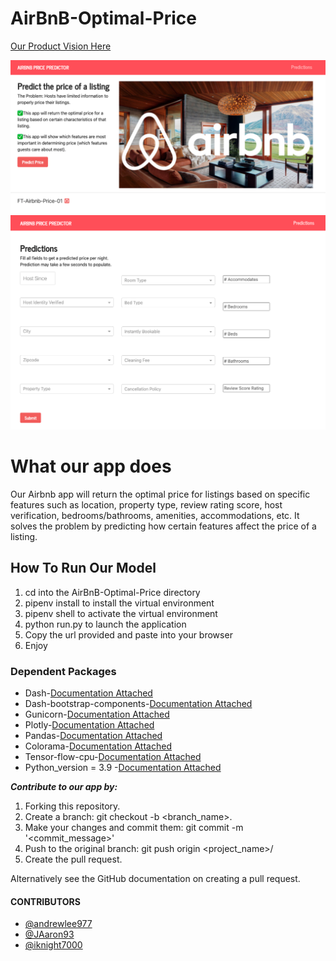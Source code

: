 # AirBnB-Optimal-Price

[Our Product Vision Here](https://docs.google.com/document/d/1OvequO0kK5dJZIkCUqQgHysbUKwPrAQn2oCjlpLD7AE/edit?usp=sharing)

![Home Screen](/assets/app_screenshot_1.png?raw=true "Home Screen")
![Predictions Page](/assets/app_screenshot_2.png?raw=true "Predictions Page")

# What our app does #
Our Airbnb app will return the optimal price for listings based on specific features such as location, property type, review rating score, host verification, bedrooms/bathrooms, amenities, accommodations, etc. It solves the problem by predicting how certain features affect the price of a listing.

## How To Run Our Model ##
1. cd into the AirBnB-Optimal-Price directory 
2. pipenv install to install the virtual environment
3. pipenv shell to activate the virtual environment
4. python run.py to launch the application
5. Copy the url provided and paste into your browser
6. Enjoy


### Dependent Packages ###
* Dash-[Documentation Attached](https://dash.plotly.com/installation)
* Dash-bootstrap-components-[Documentation Attached](https://dash-bootstrap-components.opensource.faculty.ai/)
* Gunicorn-[Documentation Attached](https://docs.gunicorn.org/en/stable/install.html)
* Plotly-[Documentation Attached](https://plotly.com/python/getting-started/)
* Pandas-[Documentation Attached](https://pandas.pydata.org/pandas-docs/stable/getting_started/install.html)
* Colorama-[Documentation Attached](https://pypi.org/project/colorama/)
* Tensor-flow-cpu-[Documentation Attached](https://www.tensorflow.org/install/pip)
* Python_version = 3.9 -[Documentation Attached](https://www.python.org/downloads/)

***Contribute to our app by:*** 

1. Forking this repository.
2. Create a branch: git checkout -b <branch_name>.
3. Make your changes and commit them: git commit -m '<commit_message>'
4. Push to the original branch: git push origin <project_name>/<location>
5. Create the pull request.

Alternatively see the GitHub documentation on creating a pull request.

#### CONTRIBUTORS ####
- [@andrewlee977](https://github.com/orgs/ft-airbnb-price-01/people/andrewlee977)
- [@JAaron93](https://github.com/orgs/ft-airbnb-price-01/people/JAaron93)
- [@iknight7000](https://github.com/orgs/ft-airbnb-price-01/people/@iknight7000)
